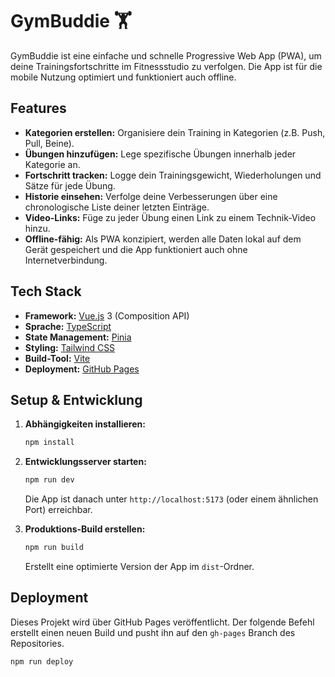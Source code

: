 # GymBuddie 🏋️

GymBuddie ist eine einfache und schnelle Progressive Web App (PWA), um deine Trainingsfortschritte im Fitnessstudio zu verfolgen. Die App ist für die mobile Nutzung optimiert und funktioniert auch offline.

## Features

- **Kategorien erstellen:** Organisiere dein Training in Kategorien (z.B. Push, Pull, Beine).
- **Übungen hinzufügen:** Lege spezifische Übungen innerhalb jeder Kategorie an.
- **Fortschritt tracken:** Logge dein Trainingsgewicht, Wiederholungen und Sätze für jede Übung.
- **Historie einsehen:** Verfolge deine Verbesserungen über eine chronologische Liste deiner letzten Einträge.
- **Video-Links:** Füge zu jeder Übung einen Link zu einem Technik-Video hinzu.
- **Offline-fähig:** Als PWA konzipiert, werden alle Daten lokal auf dem Gerät gespeichert und die App funktioniert auch ohne Internetverbindung.

## Tech Stack

- **Framework:** [Vue.js](https://vuejs.org/) 3 (Composition API)
- **Sprache:** [TypeScript](https://www.typescriptlang.org/)
- **State Management:** [Pinia](https://pinia.vuejs.org/)
- **Styling:** [Tailwind CSS](https://tailwindcss.com/)
- **Build-Tool:** [Vite](https://vitejs.dev/)
- **Deployment:** [GitHub Pages](https://pages.github.com/)

## Setup & Entwicklung

1.  **Abhängigkeiten installieren:**
    ```bash
    npm install
    ```

2.  **Entwicklungsserver starten:**
    ```bash
    npm run dev
    ```
    Die App ist danach unter `http://localhost:5173` (oder einem ähnlichen Port) erreichbar.

3.  **Produktions-Build erstellen:**
    ```bash
    npm run build
    ```
    Erstellt eine optimierte Version der App im `dist`-Ordner.

## Deployment

Dieses Projekt wird über GitHub Pages veröffentlicht. Der folgende Befehl erstellt einen neuen Build und pusht ihn auf den `gh-pages` Branch des Repositories.

```bash
npm run deploy
